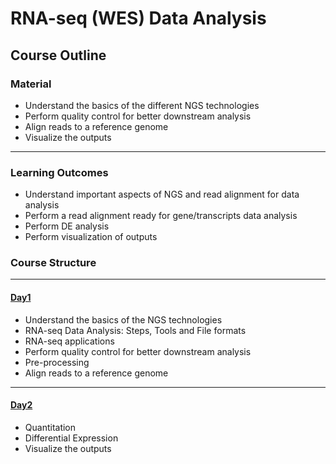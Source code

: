 # RNA-seq (WES) Data Analysis

## Course Outline
### Material

* Understand the basics of the different NGS technologies
* Perform quality control for better downstream analysis
* Align reads to a reference genome
* Visualize the outputs

***
### Learning Outcomes

* Understand important aspects of NGS and read alignment for data analysis
* Perform a read alignment ready for gene/transcripts data analysis
* Perform DE analysis
* Perform visualization of outputs



### Course Structure
***
#### [Day1](rna-seq-wes-data-analysis-day1.md)

* Understand the basics of the NGS technologies
* RNA-seq Data Analysis: Steps, Tools and File formats
* RNA-seq applications
* Perform quality control for better downstream analysis
* Pre-processing
* Align reads to a reference genome
***
#### [Day2](rna-seq-wes-data-analysis-day2.md)

* Quantitation
* Differential Expression
* Visualize the outputs
